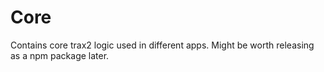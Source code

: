 # Core

Contains core trax2 logic used in different apps.
Might be worth releasing as a npm package later.
